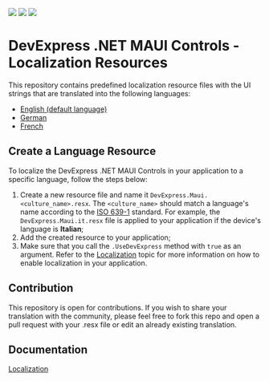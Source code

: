 <!-- default badges list -->
![](https://img.shields.io/endpoint?url=https://codecentral.devexpress.com/api/v1/VersionRange/571952900/22.2.2%2B)
[![](https://img.shields.io/badge/Open_in_DevExpress_Support_Center-FF7200?style=flat-square&logo=DevExpress&logoColor=white)](https://supportcenter.devexpress.com/ticket/details/T1130536)
[![](https://img.shields.io/badge/📖_How_to_use_DevExpress_Examples-e9f6fc?style=flat-square)](https://docs.devexpress.com/GeneralInformation/403183)
<!-- default badges end -->
# DevExpress .NET MAUI Controls - Localization Resources

This repository contains predefined localization resource files with the UI strings that are translated into the following languages:

* [English (default language)](DevExpressMaui.resx)
* [German](DevExpressMaui.de.resx)
* [French](DevExpressMaui.fr.resx)

## Create a Language Resource

To localize the DevExpress .NET MAUI Controls in your application to a specific language, follow the steps below:

1. Create a new resource file and name it `DevExpress.Maui.<culture_name>.resx`. The `<culture_name>` should match a language's name according to the [ISO 639-1](https://en.wikipedia.org/wiki/List_of_ISO_639-1_codes) standard. For example, the `DevExpress.Maui.it.resx` file is applied to your application if the device's language is **Italian**;
2. Add the created resource to your application;
3. Make sure that you call the `.UseDevExpress` method with `true` as an argument. Refer to the [Localization](https://docs.devexpress.devx/MAUI/404120/localization?v=22.2) topic for more information on how to enable localization in your application.

## Contribution

This repository is open for contributions. If you wish to share your translation with the community, please feel free to fork this repo and open a pull request with your .resx file or edit an already existing translation. 

## Documentation

[Localization](https://docs.devexpress.devx/MAUI/404120/localization?v=22.2)
